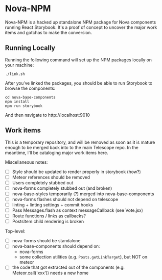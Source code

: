 # Nova-NPM

Nova-NPM is a hacked up standalone NPM package for Nova components running React
Storybook. It's a proof of concept to uncover the major work items and gotchas
to make the conversion.

## Running Locally

Running the following command will set up the NPM packages locally on your machine:
```
./link.sh
```

After you've linked the packages, you should be able to run Storybook to browse
the components:
```
cd nova-base-components
npm install
npm run storybook
```

And then navigate to http://localhost:9010

## Work items

This is a temporary repository, and will be removed as soon as it is mature
enough to be merged back into to the main Telescope repo. In the meantime, I'll
be cataloging major work items here.

Miscellaneous notes:
- [ ] Style should be updated to render properly in storybook (how?)
- [ ] Meteor references should be removed
- [ ] Users completely stubbed out
- [ ] nova-forms completely stubbed out (and broken)
- [ ] nova-base-styles temporarily (?) merged into nova-base-components
- [ ] nova-forms flashes should not depend on telescope
- [ ] linting + linting settings + commit hooks
- [ ] Pass Messages.flash as context messageCallback (see Vote.jsx)
- [ ] Route functions / links as callbacks?
- [ ] PostsItem child rendering is broken

Top-level:
- [ ] nova-forms should be standalone
- [ ] nova-base-components should depend on:
  - nova-forms
  - some collection utilities (e.g. `Posts.getLinkTarget`), but NOT on meteor
- [ ] the code that got extracted out of the components (e.g. Meteor.call('xxx')) needs a new home
